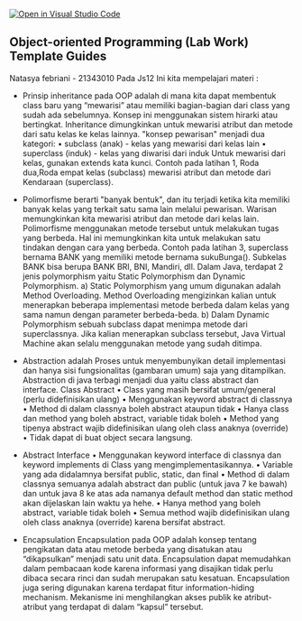 [![Open in Visual Studio Code](https://classroom.github.com/assets/open-in-vscode-c66648af7eb3fe8bc4f294546bfd86ef473780cde1dea487d3c4ff354943c9ae.svg)](https://classroom.github.com/online_ide?assignment_repo_id=9346035&assignment_repo_type=AssignmentRepo)
## Object-oriented Programming (Lab Work) Template Guides
Natasya febriani - 21343010
Pada Js12 Ini kita mempelajari materi  :
* Prinsip inheritance pada OOP adalah di mana kita dapat membentuk class baru yang “mewarisi” atau memiliki bagian-bagian dari class yang sudah ada sebelumnya. Konsep ini menggunakan sistem hirarki atau bertingkat. Inheritance dimungkinkan untuk mewarisi atribut dan metode dari satu kelas ke kelas lainnya.   "konsep pewarisan" menjadi dua kategori:
• subclass (anak) - kelas yang mewarisi dari kelas lain
• superclass (induk) - kelas yang diwarisi dari induk
Untuk mewarisi dari kelas, gunakan extends kata kunci.
Contoh pada latihan 1, Roda dua,Roda empat kelas (subclass) mewarisi atribut dan metode dari Kendaraan (superclass).

 * Polimorfisme berarti "banyak bentuk", dan itu terjadi ketika kita memiliki banyak kelas yang terkait satu sama lain melalui pewarisan. 
Warisan memungkinkan kita mewarisi atribut dan metode dari kelas lain. Polimorfisme menggunakan metode tersebut untuk melakukan tugas yang berbeda. 
Hal ini memungkinkan kita untuk melakukan satu tindakan dengan cara yang berbeda.
Contoh pada latihan 3, superclass bernama BANK yang memiliki metode bernama sukuBunga(). Subkelas BANK bisa berupa BANK BRI, BNI, Mandiri, dll.
Dalam Java, terdapat 2 jenis polymorphism yaitu Static 
Polymorphism dan Dynamic Polymorphism.
a) Static Polymorphism yang umum digunakan adalah Method 
Overloading. Method Overloading mengizinkan kalian untuk menerapkan 
beberapa implementasi metode berbeda dalam kelas yang sama namun 
dengan parameter berbeda-beda.
b) Dalam Dynamic Polymorphism sebuah subclass dapat menimpa metode 
dari superclassnya. Jika kalian menerapkan subclass tersebut, Java Virtual 
Machine akan selalu menggunakan metode yang sudah ditimpa.

* Abstraction adalah Proses untuk menyembunyikan detail implementasi dan 
hanya sisi fungsionalitas (gambaran umum) saja yang ditampilkan. 
Abstraction di java terbagi menjadi dua yaitu class abstract dan interface. 
Class Abstract
• Class yang masih bersifat umum/general (perlu didefinisikan ulang)
• Menggunakan keyword abstract di classnya
• Method di dalam classnya boleh abstract ataupun tidak
• Hanya class dan method yang boleh abstract, variable tidak boleh
• Method yang tipenya abstract wajib didefinisikan ulang oleh class 
anaknya (override)
• Tidak dapat di buat object secara langsung.

* Abstract Interface
• Menggunakan keyword interface di classnya dan 
keyword implements di Class yang mengimplementasikannya.
• Variable yang ada didalamnya bersifat public, static, dan final
• Method di dalam classnya semuanya adalah abstract dan public (untuk 
java 7 ke bawah) dan untuk java 8 ke atas ada namanya default method 
dan static method akan dijelaskan lain waktu ya hehe.
• Hanya method yang boleh abstract, variable tidak boleh
• Semua method wajib didefinisikan ulang oleh class anaknya 
(override) karena bersifat abstract.

* Encapsulation
Encapsulation pada OOP adalah konsep tentang pengikatan data atau metode 
berbeda yang disatukan atau “dikapsulkan” menjadi satu unit data. 
Encapsulation dapat memudahkan dalam pembacaan kode karena informasi 
yang disajikan tidak perlu dibaca secara rinci dan sudah merupakan satu 
kesatuan. Encapsulation juga sering digunakan karena terdapat 
fitur information-hiding mechanism. Mekanisme ini menghilangkan akses 
publik ke atribut-atribut yang terdapat di dalam “kapsul” tersebut.
